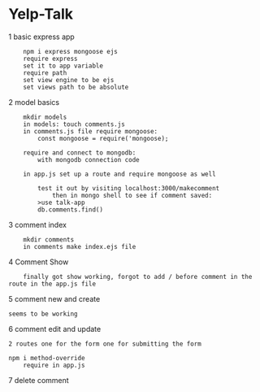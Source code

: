# Yelp-Talk
1 basic express app

        npm i express mongoose ejs
        require express
        set it to app variable
        require path
        set view engine to be ejs
        set views path to be absolute

2 model basics

        mkdir models
        in models: touch comments.js
        in comments.js file require mongoose:
            const mongoose = require('mongoose);

        require and connect to mongodb:
            with mongodb connection code

        in app.js set up a route and require mongoose as well

            test it out by visiting localhost:3000/makecomment
                then in mongo shell to see if comment saved:
            >use talk-app
            db.comments.find()

3 comment index

        mkdir comments
        in comments make index.ejs file

4 Comment Show

        finally got show working, forgot to add / before comment in the route in the app.js file

5 comment new and create
    
    seems to be working

6 comment edit and update

    2 routes one for the form one for submitting the form

    npm i method-override
        require in app.js

7 delete comment

    